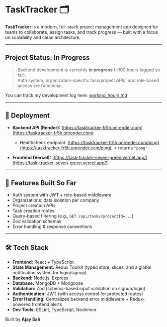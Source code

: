 # TaskTracker 🗂️

**TaskTracker** is a modern, full-stack project management app designed for teams to collaborate, assign tasks, and track progress — built with a focus on scalability and clean architecture.

---

## Project Status: In Progress

> Backend development is currently **in progress** (~100 hours logged so far).  
> Auth system, organization-specific task/project APIs, and role-based access are functional.

You can track my development log here: [working_hours.md](./working_hours.md)

---

## 🚀 Deployment

- **Backend API (Render):** [https://tasktracker-fr5h.onrender.com](https://tasktracker-fr5h.onrender.com)  
  - Healthcheck endpoint: [https://tasktracker-fr5h.onrender.com/ping](https://tasktracker-fr5h.onrender.com/ping) → returns `"pong"`  

- **Frontend (Vercel):** [https://task-tracker-seven-green.vercel.app/](https://task-tracker-seven-green.vercel.app/)
---

## 🔧 Features Built So Far

- Auth system with JWT + role-based middleware
- Organizations: data isolation per company
- Project creation APIs
- Task creation routes
- Query-based filtering (e.g., `GET /api/tasks?projectId=...`)
- Zod validation schemas
- Error handling & response conventions

---

## 🛠️ Tech Stack

- **Frontend:** React + TypeScript  
- **State Management:** Redux Toolkit (typed store, slices, and a global notification system for login/signup)  
- **Backend:** Node.js, Express  
- **Database:** MongoDB + Mongoose  
- **Validation:** Zod (schema-based input validation on signup/login)  
- **Authentication:** JWT (with access control for protected routes)  
- **Error Handling:** Centralized backend error middleware + Redux-powered frontend alerts  
- **Dev Tools:** ESLint, TypeScript, Nodemon  

Built by **Ajay Sah**  


